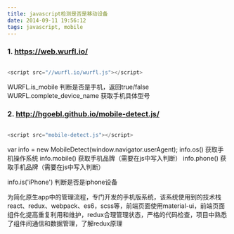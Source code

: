 ```yaml
---
title: javascript检测是否是移动设备
date: 2014-09-11 19:56:12
tags: javascript, mobile
---
```


### 1. https://web.wurfl.io/

```javascript

<script src="//wurfl.io/wurfl.js"></script>

```

WURFL.is_mobile                  判断是否是手机，返回true/false
WURFL.complete_device_name       获取手机具体型号


### 2. http://hgoebl.github.io/mobile-detect.js/

```javascript

<script src="mobile-detect.js"></script>

```

var info = new MobileDetect(window.navigator.userAgent);
info.os()                       获取手机操作系统
info.mobile()                   获取手机品牌（需要在js中写入判断）
info.phone()                    获取手机品牌（需要在js中写入判断）

info.is('iPhone')               判断是否是iphone设备






为简化原生app中的管理流程，专门开发的手机版系统，该系统使用到的技术栈react、redux、webpack、es6，scss等，前端页面使用material-ui，前端页面组件化提高重复利用和维护，redux合理管理状态，严格的代码检查，项目中熟悉了组件间通信和数据管理，了解redux原理